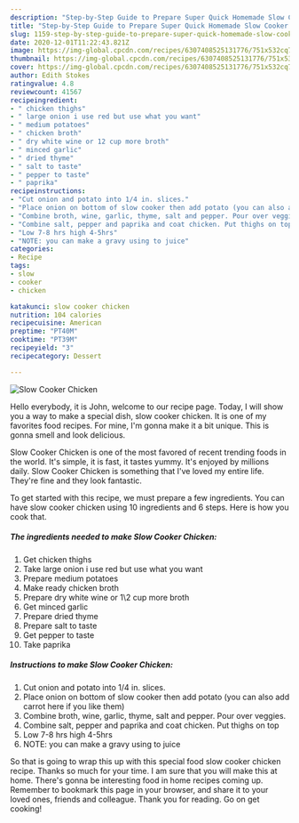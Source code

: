 ```yaml
---
description: "Step-by-Step Guide to Prepare Super Quick Homemade Slow Cooker Chicken"
title: "Step-by-Step Guide to Prepare Super Quick Homemade Slow Cooker Chicken"
slug: 1159-step-by-step-guide-to-prepare-super-quick-homemade-slow-cooker-chicken
date: 2020-12-01T11:22:43.821Z
image: https://img-global.cpcdn.com/recipes/6307408525131776/751x532cq70/slow-cooker-chicken-recipe-main-photo.jpg
thumbnail: https://img-global.cpcdn.com/recipes/6307408525131776/751x532cq70/slow-cooker-chicken-recipe-main-photo.jpg
cover: https://img-global.cpcdn.com/recipes/6307408525131776/751x532cq70/slow-cooker-chicken-recipe-main-photo.jpg
author: Edith Stokes
ratingvalue: 4.8
reviewcount: 41567
recipeingredient:
- " chicken thighs"
- " large onion i use red but use what you want"
- " medium potatoes"
- " chicken broth"
- " dry white wine or 12 cup more broth"
- " minced garlic"
- " dried thyme"
- " salt to taste"
- " pepper to taste"
- " paprika"
recipeinstructions:
- "Cut onion and potato into 1/4 in. slices."
- "Place onion on bottom of slow cooker then add potato (you can also add carrot here if you like them)"
- "Combine broth, wine, garlic, thyme, salt and pepper. Pour over veggies."
- "Combine salt, pepper and paprika and coat chicken. Put thighs on top"
- "Low 7-8 hrs high 4-5hrs"
- "NOTE: you can make a gravy using to juice"
categories:
- Recipe
tags:
- slow
- cooker
- chicken

katakunci: slow cooker chicken 
nutrition: 104 calories
recipecuisine: American
preptime: "PT40M"
cooktime: "PT39M"
recipeyield: "3"
recipecategory: Dessert

---
```



![Slow Cooker Chicken](https://img-global.cpcdn.com/recipes/6307408525131776/751x532cq70/slow-cooker-chicken-recipe-main-photo.jpg)

Hello everybody, it is John, welcome to our recipe page. Today, I will show you a way to make a special dish, slow cooker chicken. It is one of my favorites food recipes. For mine, I'm gonna make it a bit unique. This is gonna smell and look delicious.



Slow Cooker Chicken is one of the most favored of recent trending foods in the world. It's simple, it is fast, it tastes yummy. It's enjoyed by millions daily. Slow Cooker Chicken is something that I've loved my entire life. They're fine and they look fantastic.


To get started with this recipe, we must prepare a few ingredients. You can have slow cooker chicken using 10 ingredients and 6 steps. Here is how you cook that.

<!--inarticleads1-->

##### The ingredients needed to make Slow Cooker Chicken:

1. Get  chicken thighs
1. Take  large onion i use red but use what you want
1. Prepare  medium potatoes
1. Make ready  chicken broth
1. Prepare  dry white wine or 1\2 cup more broth
1. Get  minced garlic
1. Prepare  dried thyme
1. Prepare  salt to taste
1. Get  pepper to taste
1. Take  paprika




<!--inarticleads2-->

##### Instructions to make Slow Cooker Chicken:

1. Cut onion and potato into 1/4 in. slices.
1. Place onion on bottom of slow cooker then add potato (you can also add carrot here if you like them)
1. Combine broth, wine, garlic, thyme, salt and pepper. Pour over veggies.
1. Combine salt, pepper and paprika and coat chicken. Put thighs on top
1. Low 7-8 hrs high 4-5hrs
1. NOTE: you can make a gravy using to juice




So that is going to wrap this up with this special food slow cooker chicken recipe. Thanks so much for your time. I am sure that you will make this at home. There's gonna be interesting food in home recipes coming up. Remember to bookmark this page in your browser, and share it to your loved ones, friends and colleague. Thank you for reading. Go on get cooking!
